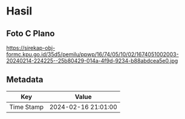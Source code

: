 # Hasil

## Foto C Plano

https://sirekap-obj-formc.kpu.go.id/35d5/pemilu/ppwp/16/74/05/10/02/1674051002003-20240214-224225--25b80429-014a-4f9d-9234-b88abdcea5e0.jpg


## Metadata

| Key        | Value               |
| ---------- | ------------------- |
| Time Stamp | 2024-02-16 21:01:00 |



